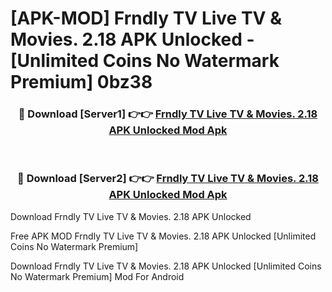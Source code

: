 # [APK-MOD] Frndly TV  Live TV & Movies. 2.18 APK Unlocked - [Unlimited Coins No Watermark Premium] 0bz38



<div align="center">
<h3>🔴 Download [Server1] 👉👉 <a href="https://momento.my/?title=Frndly_TV__Live_TV_&_Movies._2.18_APK_Unlocked">Frndly TV  Live TV & Movies. 2.18 APK Unlocked Mod Apk</a></h3><br>

<h3>🔴 Download [Server2] 👉👉 <a href="https://momento.my/?title=Frndly_TV__Live_TV_&_Movies._2.18_APK_Unlocked">Frndly TV  Live TV & Movies. 2.18 APK Unlocked Mod Apk</a></h3>
</div>



Download Frndly TV  Live TV & Movies. 2.18 APK Unlocked 

Free APK MOD Frndly TV  Live TV & Movies. 2.18 APK Unlocked [Unlimited Coins No Watermark Premium]

Download Frndly TV  Live TV & Movies. 2.18 APK Unlocked [Unlimited Coins No Watermark Premium] Mod For Android
